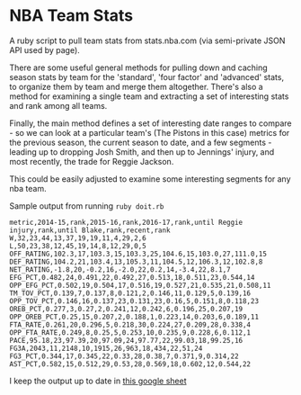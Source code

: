 NBA Team Stats
=========================

A ruby script to pull team stats from stats.nba.com (via semi-private JSON API used by page).

There are some useful general methods for pulling down and caching season stats by team
for the 'standard', 'four factor' and 'advanced' stats, to organize them by team and merge
them altogether. There's also a method for examining a single team and extracting a set
of interesting stats and rank among all teams.

Finally, the main method defines a set of interesting date ranges to compare - so we can
look at a particular team's (The Pistons in this case) metrics for the previous season,
the current season to date, and a few segments - leading up to dropping Josh Smith, and
then up to Jennings' injury, and most recently, the trade for Reggie Jackson.

This could be easily adjusted to examine some interesting segments for any nba team.

Sample output from running `ruby doit.rb`

```
metric,2014-15,rank,2015-16,rank,2016-17,rank,until Reggie injury,rank,until Blake,rank,recent,rank
W,32,23,44,13,37,19,19,11,4,29,2,6
L,50,23,38,12,45,19,14,8,12,29,0,5
OFF_RATING,102.3,17,103.3,15,103.3,25,104.6,15,103.0,27,111.0,15
DEF_RATING,104.2,21,103.4,13,105.3,11,104.5,12,106.3,12,102.8,8
NET_RATING,-1.8,20,-0.2,16,-2.0,22,0.2,14,-3.4,22,8.1,7
EFG_PCT,0.482,24,0.491,22,0.492,27,0.513,18,0.511,23,0.544,14
OPP_EFG_PCT,0.502,19,0.504,17,0.516,19,0.527,21,0.535,21,0.508,11
TM_TOV_PCT,0.139,7,0.137,8,0.121,2,0.146,11,0.129,5,0.139,16
OPP_TOV_PCT,0.146,16,0.137,23,0.131,23,0.16,5,0.151,8,0.118,23
OREB_PCT,0.277,3,0.27,2,0.241,12,0.242,6,0.196,25,0.207,19
OPP_OREB_PCT,0.25,15,0.207,2,0.188,1,0.223,14,0.203,6,0.189,11
FTA_RATE,0.261,20,0.296,5,0.218,30,0.224,27,0.209,28,0.338,4
OPP_FTA_RATE,0.249,8,0.25,5,0.253,10,0.235,9,0.228,6,0.112,1
PACE,95.18,23,97.39,20,97.09,24,97.77,22,99.03,18,99.25,16
FG3A,2043,11,2148,10,1915,26,963,18,434,22,51,24
FG3_PCT,0.344,17,0.345,22,0.33,28,0.38,7,0.371,9,0.314,22
AST_PCT,0.582,15,0.512,29,0.53,28,0.569,18,0.602,12,0.544,22
```

I keep the output up to date in [this google sheet](https://docs.google.com/spreadsheets/d/1VN3C-eseWwqc44EAnd1VIbduGrDhJPKmL3UV-1SClZI/edit?usp=sharing)

